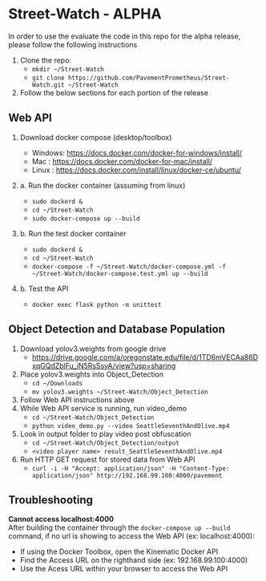 # Street-Watch - ALPHA
In order to use the evaluate the code in this repo for the alpha release, please follow the following instructions
1. Clone the repo:
   - `mkdir ~/Street-Watch`
   - `git clone https://github.com/PavementPrometheus/Street-Watch.git ~/Street-Watch`
2. Follow the below sections for each portion of the release
## Web API
1. Download docker compose (desktop/toolbox)
   - Windows: https://docs.docker.com/docker-for-windows/install/
   - Mac    : https://docs.docker.com/docker-for-mac/install/
   - Linux  : https://docs.docker.com/install/linux/docker-ce/ubuntu/ 
   
2. a. Run the docker container (assuming from linux)
   - `sudo dockerd &`
   - `cd ~/Street-Watch`
   - `sudo docker-compose up --build`

2. b. Run the test docker container
   - `sudo dockerd &`
   - `cd ~/Street-Watch`
   - `docker-compose -f ~/Street-Watch/docker-compose.yml -f ~/Street-Watch/docker-compose.test.yml up --build`

3. b. Test the API
   - `docker exec flask python -m unittest`

## Object Detection and Database Population
1. Download yolov3.weights from google drive
   - https://drive.google.com/a/oregonstate.edu/file/d/1TD6mVECAa86DxqGQdZblFu_iN5RsSsyA/view?usp=sharing
2. Place yolov3.weights into Object_Detection
   - `cd ~/Downloads`
   - `mv yolov3.weights ~/Street-Watch/Object_Detection`
3. Follow Web API instructions above
4. While Web API service is running, run video_demo
   - `cd ~/Street-Watch/Object_Detection`
   - `python video_demo.py --video SeattleSeventhAndOlive.mp4`
5. Look in output folder to play video post obfuscation
   - `cd ~/Street-Watch/Object_Detection/output`
   - `<video player name> result_SeattleSeventhAndOlive.mp4`
6. Run HTTP GET request for stored data from Web API
   - `curl -i -H "Accept: application/json" -H "Content-Type: application/json" http://192.168.99.100:4000/pavement`

## Troubleshooting
**Cannot access localhost:4000**  
After building the container through the ```docker-compose up --build``` command, if no url is showing to access the Web API (ex: localhost:4000):
- If using the Docker Toolbox, open the Kinematic Docker API 
- Find the Access URL on the righthand side (ex: 192.168.99.100:4000)
- Use the Acess URL within your browser to access the Web API
